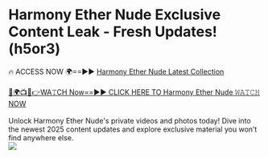 # Harmony Ether Nude Exclusive Content Leak - Fresh Updates! (h5or3)

🔥 ACCESS NOW 🌍==►► <a href="https://tinyurl.com/yc657z5k" rel="nofollow">Harmony Ether Nude Latest Collection</a>
<br><br>
[🔴🌍📺📱👉WA𝚃CH Now==►► CLICK HERE TO Harmony Ether Nude 𝚆𝙰𝚃𝙲𝙷 NOW](https://tinyurl.com/yc657z5k)
<br><br>
Unlock Harmony Ether Nude's private videos and photos today! Dive into the newest 2025 content updates and explore exclusive material you won’t find anywhere else.
<br>
<a href="https://tinyurl.com/yc657z5k" rel="nofollow" data-target="animated-image.originalLink"><img src="https://camo.githubusercontent.com/8a4f000d20f83aca3bf7ec5f350d767afa0574a8a352519fd8cfa583a6f93a33/68747470733a2f2f692e696d6775722e636f6d2f644a486b345a712e676966" data-canonical-src="https://i.imgur.com/dJHk4Zq.gif" style="max-width: 100%; display: inline-block;" data-target="animated-image.originalImage"></a>
<br>
